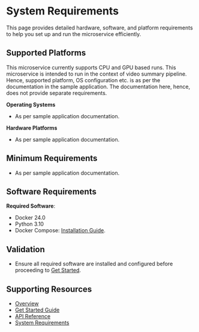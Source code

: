 # System Requirements
This page provides detailed hardware, software, and platform requirements to help you set up and run the microservice efficiently.

## Supported Platforms
This microservice currently supports CPU and GPU based runs. This microservice is intended to run in the context of video summary pipeline. Hence, supported platform, OS configuration etc. is as per the documentation in the sample application. The documentation here, hence, does not provide separate requirements.

**Operating Systems**
- As per sample application documentation.

**Hardware Platforms**
- As per sample application documentation.

## Minimum Requirements
- As per sample application documentation.

## Software Requirements

**Required Software**:
- Docker 24.0
- Python 3.10
- Docker Compose: [Installation Guide](https://docs.docker.com/compose/install/).

## Validation
- Ensure all required software are installed and configured before proceeding to [Get Started](./get-started.md).

## Supporting Resources

* [Overview](Overview.md)
* [Get Started Guide](get-started.md)
* [API Reference](api-reference.md)
* [System Requirements](system-requirements.md)
